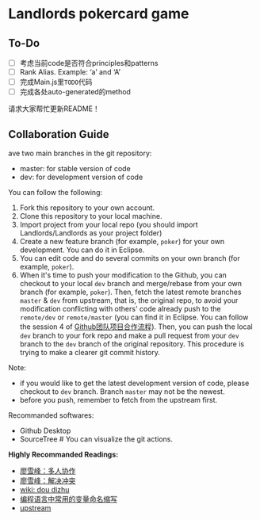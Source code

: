 # Landlords pokercard game
## To-Do

-   [ ] 考虑当前code是否符合principles和patterns
-   [ ] Rank Alias. Example: ‘a’ and ‘A’
-   [ ] 完成Main.js里`TODO`代码
-   [ ] 完成各处auto-generated的method

请求大家帮忙更新README！



## Collaboration Guide

ave two main branches in the git repository:
- master: for stable version of code
- dev: for development version of code

You can follow the following:
1. Fork this repository to your own account.
2. Clone this repository to your local machine.
3. Import project from your local repo (you should import Landlords/Landlords as your project folder)
4. Create a new feature branch (for example, `poker`) for your own development. You can do it in Eclipse.
6. You can edit code and do several commits on your own branch (for example, `poker`).
7. When it's time to push your modification to the Github, you can checkout to your local `dev` branch and merge/rebase from your own branch (for example, `poker`). Then, fetch the latest remote branches `master` & `dev` from upstream, that is, the original repo, to avoid your modification conflicting with others' code already push to the `remote/dev` or `remote/master` (you can find it in Eclipse. You can follow the session 4 of  [Github团队项目合作流程](https://www.cnblogs.com/schaepher/p/4933873.html#fetch)). Then, you can push the local `dev` branch to your fork repo and make a pull request from your `dev` branch to the `dev` branch of the original repository. This procedure is trying to make a clearer git commit history.

Note: 
- if you would like to get the latest development version of code, please checkout to `dev` branch. Branch `master` may not be the newest.
- before you push, remember to fetch from the upstream first.

Recommanded softwares:
- Github Desktop
- SourceTree # You can visualize the git actions.

**Highly Recommanded Readings:**
- [廖雪峰：多人协作](https://www.liaoxuefeng.com/wiki/896043488029600/900375748016320)
- [廖雪峰：解决冲突](https://www.liaoxuefeng.com/wiki/896043488029600/900004111093344)
- [wiki: dou dizhu](https://en.wikipedia.org/wiki/Dou_dizhu)
- [编程语言中常用的变量命名缩写](https://blog.csdn.net/qq_37851620/article/details/94731227)
- [upstream](https://www.cnblogs.com/schaepher/p/4933873.html#fetch)
